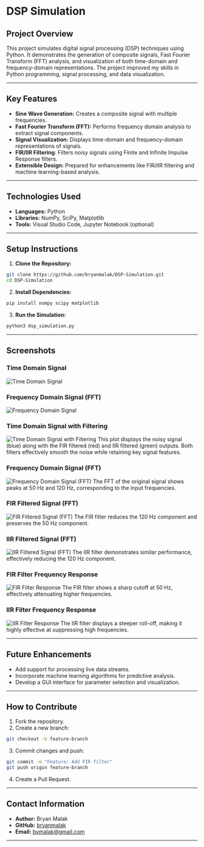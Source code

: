 # DSP Simulation

## Project Overview
This project simulates digital signal processing (DSP) techniques using Python. It demonstrates the generation of composite signals, Fast Fourier Transform (FFT) analysis, and visualization of both time-domain and frequency-domain representations. The project improved my skills in Python programming, signal processing, and data visualization.

---

## Key Features
- **Sine Wave Generation:** Creates a composite signal with multiple frequencies.
- **Fast Fourier Transform (FFT):** Performs frequency domain analysis to extract signal components.
- **Signal Visualization:** Displays time-domain and frequency-domain representations of signals.
- **FIR/IIR Filtering**: Filters noisy signals using Finite and Infinite Impulse Response filters.
- **Extensible Design:** Prepared for enhancements like FIR/IIR filtering and machine learning-based analysis. 

---

## Technologies Used
- **Languages:** Python
- **Libraries:** NumPy, SciPy, Matplotlib
- **Tools:** Visual Studio Code, Jupyter Notebook (optional)

---

## Setup Instructions
1. **Clone the Repository:**
```bash
git clone https://github.com/bryanmalak/DSP-Simulation.git
cd DSP-Simulation
```

2. **Install Dependencies:**
```bash
pip install numpy scipy matplotlib
```

3. **Run the Simulation:**
```bash
python3 dsp_simulation.py
```

---

## Screenshots
### Time Domain Signal
![Time Domain Signal](screenshots/time_domain_signal.png)

### Frequency Domain Signal (FFT)
![Frequency Domain Signal](screenshots/frequency_domain_signal.png)

### Time Domain Signal with Filtering
![Time Domain Signal with Filtering](screenshots/filtered_signals.png)
This plot displays the noisy signal (blue) along with the FIR filtered (red) and IIR filtered (green) outputs. Both filters effectively smooth the noise while retaining key signal features.

### Frequency Domain Signal (FFT)
![Frequency Domain Signal (FFT)](screenshots/frequency_domain_signal.png)
The FFT of the original signal shows peaks at 50 Hz and 120 Hz, corresponding to the input frequencies.

### FIR Filtered Signal (FFT)
![FIR Filtered Signal (FFT)](screenshots/fir_filtered_fft.png)
The FIR filter reduces the 120 Hz component and preserves the 50 Hz component.

### IIR Filtered Signal (FFT)
![IIR Filtered Signal (FFT)](screenshots/iir_filtered_fft.png)
The IIR filter demonstrates similar performance, effectively reducing the 120 Hz component.

### FIR Filter Frequency Response
![FIR Filter Response](screenshots/fir_response.png)
The FIR filter shows a sharp cutoff at 50 Hz, effectively attenuating higher frequencies.

### IIR Filter Frequency Response
![IIR Filter Response](screenshots/iir_response.png)
The IIR filter displays a steeper roll-off, making it highly effective at suppressing high frequencies.

---

## Future Enhancements
- Add support for processing live data streams.
- Incorporate machine learning algorithms for predictive analysis.
- Develop a GUI interface for parameter selection and visualization.

---

## How to Contribute
1. Fork the repository.
2. Create a new branch:
```bash
git checkout -b feature-branch
```
3. Commit changes and push:
```bash
git commit -m "Feature: Add FIR filter"
git push origin feature-branch
```
4. Create a Pull Request.

---

## Contact Information
- **Author:** Bryan Malak
- **GitHub:** [bryanmalak](https://github.com/bryanmalak)
- **Email:** bvmalak@gmail.com

---



